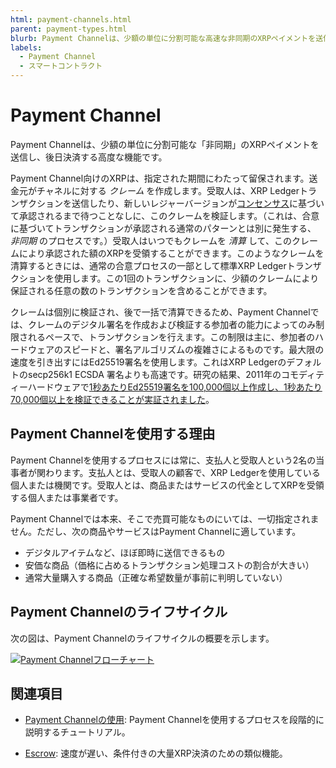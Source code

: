 ```yaml
---
html: payment-channels.html
parent: payment-types.html
blurb: Payment Channelは、少額の単位に分割可能な高速な非同期のXRPペイメントを送信し、後日決済されるようにします。
labels:
  - Payment Channel
  - スマートコントラクト
---
```

# Payment Channel

Payment Channelは、少額の単位に分割可能な「非同期」のXRPペイメントを送信し、後日決済する高度な機能です。

Payment Channel向けのXRPは、指定された期間にわたって留保されます。送金元がチャネルに対する _クレーム_ を作成します。受取人は、XRP Ledgerトランザクションを送信したり、新しいレジャーバージョンが[コンセンサス](../consensus-protocol/index.md)に基づいて承認されるまで待つことなしに、このクレームを検証します。（これは、合意に基づいてトランザクションが承認される通常のパターンとは別に発生する、 _非同期_ のプロセスです。）受取人はいつでもクレームを _清算_ して、このクレームにより承認された額のXRPを受領することができます。このようなクレームを清算するときには、通常の合意プロセスの一部として標準XRP Ledgerトランザクションを使用します。この1回のトランザクションに、少額のクレームにより保証される任意の数のトランザクションを含めることができます。

クレームは個別に検証され、後で一括で清算できるため、Payment Channelでは、クレームのデジタル署名を作成および検証する参加者の能力によってのみ制限されるペースで、トランザクションを行えます。この制限は主に、参加者のハードウェアのスピードと、署名アルゴリズムの複雑さによるものです。最大限の速度を引き出すにはEd25519署名を使用します。これはXRP Ledgerのデフォルトのsecp256k1 ECSDA 署名よりも高速です。研究の結果、2011年のコモディティーハードウェアで[1秒あたりEd25519署名を100,000個以上作成し、1秒あたり70,000個以上を検証できることが実証されました](https://ed25519.cr.yp.to/ed25519-20110926.pdf)。


## Payment Channelを使用する理由

Payment Channelを使用するプロセスには常に、支払人と受取人という2名の当事者が関わります。支払人とは、受取人の顧客で、XRP Ledgerを使用している個人または機関です。受取人とは、商品またはサービスの代金としてXRPを受領する個人または事業者です。

Payment Channelでは本来、そこで売買可能なものにいては、一切指定されません。ただし、次の商品やサービスはPayment Channelに適しています。

- デジタルアイテムなど、ほぼ即時に送信できるもの
- 安価な商品（価格に占めるトランザクション処理コストの割合が大きい）
- 通常大量購入する商品（正確な希望数量が事前に判明していない）


## Payment Channelのライフサイクル

次の図は、Payment Channelのライフサイクルの概要を示します。

[![Payment Channelフローチャート](/img/paychan-flow.ja.png)](/img/paychan-flow.ja.png)


## 関連項目

- [Payment Channelの使用](../../tutorials/use-specialized-payment-types/use-payment-channels.md): Payment Channelを使用するプロセスを段階的に説明するチュートリアル。

- [Escrow](escrow.md): 速度が遅い、条件付きの大量XRP決済のための類似機能。
